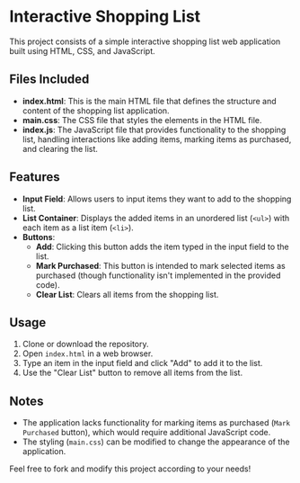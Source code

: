 # Interactive Shopping List

This project consists of a simple interactive shopping list web application built using HTML, CSS, and JavaScript.

## Files Included

- **index.html**: This is the main HTML file that defines the structure and content of the shopping list application.
- **main.css**: The CSS file that styles the elements in the HTML file.
- **index.js**: The JavaScript file that provides functionality to the shopping list, handling interactions like adding items, marking items as purchased, and clearing the list.

## Features

- **Input Field**: Allows users to input items they want to add to the shopping list.
- **List Container**: Displays the added items in an unordered list (`<ul>`) with each item as a list item (`<li>`).
- **Buttons**:
  - **Add**: Clicking this button adds the item typed in the input field to the list.
  - **Mark Purchased**: This button is intended to mark selected items as purchased (though functionality isn't implemented in the provided code).
  - **Clear List**: Clears all items from the shopping list.

## Usage

1. Clone or download the repository.
2. Open `index.html` in a web browser.
3. Type an item in the input field and click "Add" to add it to the list.
4. Use the "Clear List" button to remove all items from the list.

## Notes

- The application lacks functionality for marking items as purchased (`Mark Purchased` button), which would require additional JavaScript code.
- The styling (`main.css`) can be modified to change the appearance of the application.

Feel free to fork and modify this project according to your needs!
